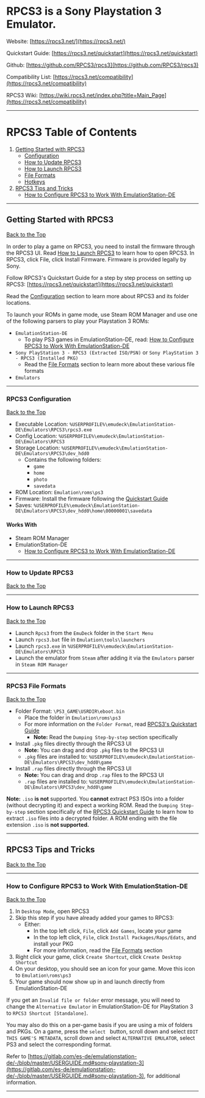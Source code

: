 # RPCS3 is a Sony Playstation 3 Emulator.

Website: [https://rpcs3.net/](https://rpcs3.net/)

Quickstart Guide: [https://rpcs3.net/quickstart](https://rpcs3.net/quickstart)

Github: [https://github.com/RPCS3/rpcs3](https://github.com/RPCS3/rpcs3)

Compatibility List: [https://rpcs3.net/compatibility](https://rpcs3.net/compatibility)

RPCS3 Wiki: [https://wiki.rpcs3.net/index.php?title=Main_Page](https://rpcs3.net/compatibility)

***

# RPCS3 Table of Contents

1. [Getting Started with RPCS3](#getting-started-with-rpcs3)
   - [Configuration](#rpcs3-configuration)
   - [How to Update RPCS3](#how-to-update-rpcs3)
   - [How to Launch RPCS3](#how-to-launch-rpcs3)
   - [File Formats](#rpcs3-file-formats)
   - [Hotkeys](../../controls-and-hotkeys/windows/hotkeys.md#rpcs3-playstation-3)
2. [RPCS3 Tips and Tricks](#rpcs3-tips-and-tricks)
   - [How to Configure RPCS3 to Work With EmulationStation-DE](#how-to-configure-rpcs3-to-work-with-emulationstation-de)

***

## Getting Started with RPCS3

[Back to the Top](#rpcs3-table-of-contents)

In order to play a game on RPCS3, you need to install the firmware through the RPCS3 UI. Read [How to Launch RPCS3](#how-to-launch-rpcs3) to learn how to open RPCS3. In RPCS3, click File, click Install Firmware. Firmware is provided legally by Sony.

Follow RPCS3's Quickstart Guide for a step by step process on setting up RPCS3: [https://rpcs3.net/quickstart](https://rpcs3.net/quickstart)

Read the [Configuration](#rpcs3-configuration) section to learn more about RPCS3 and its folder locations.

To launch your ROMs in game mode, use Steam ROM Manager and use one of the following parsers to play your Playstation 3 ROMs:

- `EmulationStation-DE`
  - To play PS3 games in EmulationStation-DE, read: [How to Configure RPCS3 to Work With EmulationStation-DE](#how-to-configure-rpcs3-to-work-with-emulationstation-de)
- `Sony PlayStation 3 - RPCS3 (Extracted ISO/PSN)` or `Sony PlayStation 3 - RPCS3 (Installed PKG)`
  - Read the [File Formats](#rpcs3-file-formats) section to learn more about these various file formats
- `Emulators`

***

### RPCS3 Configuration

[Back to the Top](#rpcs3-table-of-contents)

- Executable Location: `%USERPROFILE%\emudeck\EmulationStation-DE\Emulators\RPCS3\rpcs3.exe`
- Config Location: `%USERPROFILE%\emudeck\EmulationStation-DE\Emulators\RPCS3`
- Storage Location: `%USERPROFILE%\emudeck\EmulationStation-DE\Emulators\RPCS3\dev_hdd0`
  - Contains the following folders:
    - `game`
    - `home`
    - `photo`
    - `savedata`
- ROM Location: `Emulation\roms\ps3`
- Firmware: Install the firmware following the [Quickstart Guide](https://rpcs3.net/quickstart)
- Saves: `%USERPROFILE%\emudeck\EmulationStation-DE\Emulators\RPCS3\dev_hdd0\home\00000001\savedata`

#### Works With

- Steam ROM Manager
- EmulationStation-DE
  - [How to Configure RPCS3 to Work With EmulationStation-DE](#how-to-configure-rpcs3-to-work-with-emulationstation-de)

***

### How to Update RPCS3

[Back to the Top](#rpcs3-table-of-contents)

***

### How to Launch RPCS3

[Back to the Top](#rpcs3-table-of-contents)

- Launch `Rpcs3` from the `EmuDeck` folder in the `Start Menu`
- Launch `rpcs3.bat` file in `Emulation\tools\launchers`
- Launch `rpcs3.exe` in `%USERPROFILE%\emudeck\EmulationStation-DE\Emulators\RPCS3`
- Launch the emulator from `Steam` after adding it via the `Emulators` parser in `Steam ROM Manager`

***

### RPCS3 File Formats

[Back to the Top](#rpcs3-table-of-contents)

- Folder Format: `\PS3_GAME\USRDIR\eboot.bin`
  - Place the folder in `Emulation\roms\ps3`
  - For more information on the `Folder Format`, read [RPCS3's Quickstart Guide](https://rpcs3.net/quickstart)
    - **Note:** Read the `Dumping Step-by-step` section specifically
- Install `.pkg` files directly through the RPCS3 UI
  - **Note:** You can drag and drop `.pkg` files to the RPCS3 UI
  - `.pkg` files are installed to: `%USERPROFILE%\emudeck\EmulationStation-DE\Emulators\RPCS3\dev_hdd0\game`
- Install `.rap` files directly through the RPCS3 UI
  - **Note:** You can drag and drop `.rap` files to the RPCS3 UI
  - `.rap` files are installed to: `%USERPROFILE%\emudeck\EmulationStation-DE\Emulators\RPCS3\dev_hdd0\game`

**Note:** `.iso` **is not** supported. You **cannot** extract PS3 ISOs into a folder (without decrypting it) and expect a working ROM. Read the `Dumping Step-by-step` section specifically of the [RPCS3 Quickstart Guide](https://rpcs3.net/quickstart) to learn how to extract `.iso` files into a decrypted folder. A ROM ending with the file extension `.iso` is **not supported.**

***

## RPCS3 Tips and Tricks

[Back to the Top](#rpcs3-table-of-contents)

***

### How to Configure RPCS3 to Work With EmulationStation-DE

[Back to the Top](#rpcs3-table-of-contents)

1. In `Desktop Mode`, open RPCS3
2. Skip this step if you have already added your games to RPCS3:
   - Either:
     - In the top left click, `File`, click `Add Games`, locate your game
     - In the top left click, `File`, click `Install Packages/Raps/Edats`, and install your PKG
     - For more information, read the [File Formats](#rpcs3-file-formats) section
3. Right click your game, click `Create Shortcut`, click `Create Desktop Shortcut`
4. On your desktop, you should see an icon for your game. Move this icon to `Emulation\roms\ps3`
5. Your game should now show up in and launch directly from EmulationStation-DE

If you get an `Invalid file or folder` error message, you will need to change the `Alternative Emulator` in EmulationStation-DE for PlayStation 3 to `RPCS3 Shortcut [Standalone]`.

You may also do this on a per-game basis if you are using a mix of folders and PKGs. On a game, press the `select ` button, scroll down and select `EDIT THIS GAME'S METADATA`, scroll down and select `ALTERNATIVE EMULATOR`, select PS3 and select the corresponding format.

Refer to [https://gitlab.com/es-de/emulationstation-de/-/blob/master/USERGUIDE.md#sony-playstation-3](https://gitlab.com/es-de/emulationstation-de/-/blob/master/USERGUIDE.md#sony-playstation-3), for additional information.

***
